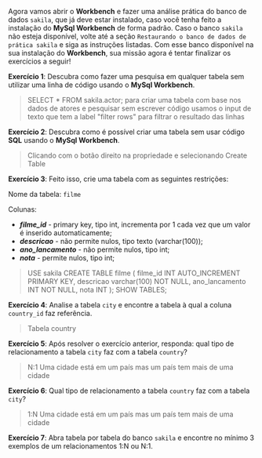 ﻿Agora vamos abrir o  **Workbench**  e fazer uma análise prática do banco de dados  `sakila`, que já deve estar instalado, caso você tenha feito a instalação do  **MySql Workbench**  de forma padrão. Caso o banco  `sakila`  não esteja disponível, volte até a seção  `Restaurando o banco de dados de prática sakila`  e siga as instruções listadas. Com esse banco disponível na sua instalação do  **Workbench**, sua missão agora é tentar finalizar os exercícios a seguir!

**Exercício 1**: Descubra como fazer uma pesquisa em qualquer tabela sem utilizar uma linha de código usando o  **MySql Workbench**.
> SELECT * FROM sakila.actor; para criar uma tabela com base nos dados de atores e pesquisar sem escrever código usamos o input de texto que tem a label "filter rows" para filtrar o resultado das linhas

**Exercício 2**: Descubra como é possível criar uma tabela sem usar código  **SQL**  usando o  **MySql Workbench**.
> Clicando com o botão direito na propriedade e selecionando Create Table

**Exercício 3**: Feito isso, crie uma tabela com as seguintes restrições:

Nome da tabela:  `filme`

Colunas:

-   **_filme_id_**  - primary key, tipo int, incrementa por 1 cada vez que um valor é inserido automaticamente;
-   **_descricao_**  - não permite nulos, tipo texto (varchar(100));
-   **_ano_lancamento_**  - não permite nulos, tipo int;
-   **_nota_**  - permite nulos, tipo int;

> USE sakila
CREATE TABLE filme (
filme_id INT AUTO_INCREMENT PRIMARY KEY,
descricao varchar(100) NOT NULL,
ano_lancamento INT NOT NULL,
nota INT
);
SHOW TABLES;

**Exercício 4**: Analise a tabela  `city`  e encontre a tabela à qual a coluna  `country_id`  faz referência.
> Tabela country

**Exercício 5**: Após resolver o exercício anterior, responda: qual tipo de relacionamento a tabela  `city`  faz com a tabela  `country`?
>N:1
Uma cidade está em um país mas um país tem mais de uma cidade

**Exercício 6**: Qual tipo de relacionamento a tabela  `country`  faz com a tabela  `city`?
>1:N
Uma cidade está em um país mas um país tem mais de uma cidade

**Exercício 7**: Abra tabela por tabela do banco  `sakila`  e encontre no mínimo 3 exemplos de um relacionamentos 1:N ou N:1.

